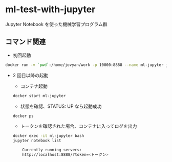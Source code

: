 # ml-test-with-jupyter

Jupyter Notebook を使った機械学習プログラム群

## コマンド関連

- 初回起動

```bash
docker run -v `pwd`:/home/jovyan/work -p 10000:8888 --name ml-jupyter jupyter/scipy-notebook
```

- 2 回目以降の起動

  - コンテナ起動

  ```bash
  docker start ml-jupyter
  ```

  - 状態を確認、STATUS: UP なら起動成功

  ```bash
  docker ps
  ```

  - トークンを確認された場合、コンテナに入ってログを出力

  ```bash
  docker exec -it ml-jupyter bash
  jupyter notebook list

      Currently running servers:
      http://localhost:8888/?token=<トークン>
  ```
